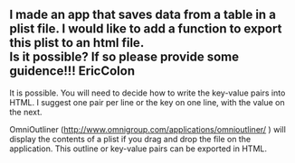 I made an app that saves data from a table in a plist file.  I would like to add a function to export this plist to an html file.  
Is it possible?  If so please provide some guidence!!!     EricColon
----

It is possible.  You will need to decide how to write the key-value pairs into HTML.  I suggest one pair per line or
the key on one line, with the value on the next.

OmniOutliner (http://www.omnigroup.com/applications/omnioutliner/ ) will display the contents of a plist if you drag and drop the file on the application.  This
outline or key-value pairs can be exported in HTML.
